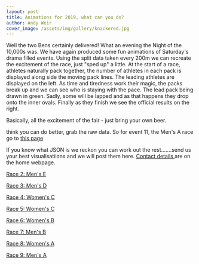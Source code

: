 ```yaml
---
layout: post
title: Animations for 2019, what can you do?
author: Andy Weir
cover_image: /assets/img/gallery/knackered.jpg
---
```


Well the two Bens certainly delivered! What an evening the Night of the 10,000s was. We have again produced some fun animations of Saturday's drama filled events. Using the split data taken every 200m we can recreate the excitement of the race, just "sped up" a little. At the start of a race, athletes naturally pack together, the number of athletes in each pack is displayed along side the moving pack lines. The leading athletes are displayed on the left. As time and tiredness work their magic, the packs break up and we can see who is staying with the pace. The lead pack being drawn in green. Sadly, some will be lapped and as that happens they drop onto the inner ovals. Finally as they finish we see the official results on the right.

Basically, all the excitement of the fair - just bring your own beer.

think you can do better, grab the raw data. So for event 11, the Men's A race go to 
<a href="https://data.opentrack.run/x/2019/GBR/not/event/11/1/1/json/"> this page</a>

If you know what JSON is we reckon you can work out the rest.......send us your best visualisatiions and we will post them here.
<a href="https://opentrack.run/"> Contact details </a> are on the home webpage.


<a href="/assets/img/animation/2019/2019Event_3.mp4">Race 2: Men's E</a>

<a href="/assets/img/animation/2019/2019Event_4.mp4">Race 3: Men's D</a>

<a href="/assets/img/animation/2019/2019Event_5.mp4">Race 4: Women's C</a>

<a href="/assets/img/animation/2019/2019Event_6.mp4">Race 5: Women's C</a>

<a href="/assets/img/animation/2019/2019Event_8.mp4">Race 6: Women's B</a>

<a href="/assets/img/animation/2019/2019Event_9.mp4">Race 7: Men's B</a>

<a href="/assets/img/animation/2019/2019Event_10.mp4">Race 8: Women's A</a>

<a href="/assets/img/animation/2019/2019Event_11.mp4">Race 9: Men's A</a>

